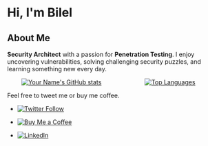 # Hi, I'm Bilel  

## About Me

<strong>Security Architect</strong> with a passion for <strong>Penetration Testing</strong>. I enjoy uncovering vulnerabilities, solving challenging security puzzles, and learning something new every day.
    
<p align="center">
  <div style="display:flex; justify-content:center">
    <a href="https://github.com/secnnet" style="flex:1; text-align:center">
      <img src="https://github-readme-stats.vercel.app/api?username=secnnet&show_icons=true&theme=radical" alt="Your Name's GitHub stats">
    </a>
    <a href="https://github.com/secnnet" style="flex:1; text-align:center">
      <img src="https://github-readme-stats.vercel.app/api/top-langs/?username=secnnet&layout=compact&theme=radical" alt="Top Languages">
    </a>
  </div>
</p>

Feel free to tweet me or buy me coffee.

- [![Twitter Follow](https://img.shields.io/twitter/follow/bilel_here?style=social)](https://twitter.com/bilel_here)
  
- [![Buy Me a Coffee](https://img.shields.io/static/v1?label=Buy%20Me%20a%20Coffee&message=ibil3l&color=FF813F&logo=buy-me-a-coffee&logoColor=white)](https://www.buymeacoffee.com/iBil3l)

- [![LinkedIn](https://img.shields.io/badge/LinkedIn-Connect-blue?logo=linkedin&logoColor=white)](https://www.linkedin.com/in/graineb/)
